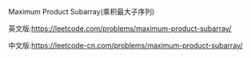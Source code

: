 Maximum Product Subarray(乘积最大子序列)

英文版:https://leetcode.com/problems/maximum-product-subarray/

中文版:https://leetcode-cn.com/problems/maximum-product-subarray/
